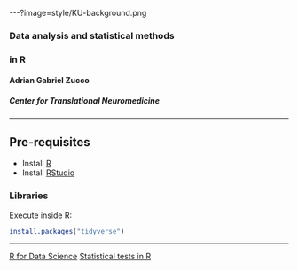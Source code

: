 ---?image=style/KU-background.png

### Data analysis and statistical methods
### in R
#### Adrian Gabriel Zucco 
##### Center for Translational Neuromedicine

---

## Pre-requisites
- Install [R](https://mirrors.dotsrc.org/cran/)
- Install [RStudio](https://www.rstudio.com/products/rstudio/download/#download)

### Libraries
Execute inside R:
```r
install.packages("tidyverse")
```

---

[R for Data Science](http://r4ds.had.co.nz/)
[Statistical tests in R](http://r-statistics.co/Statistical-Tests-in-R.html)